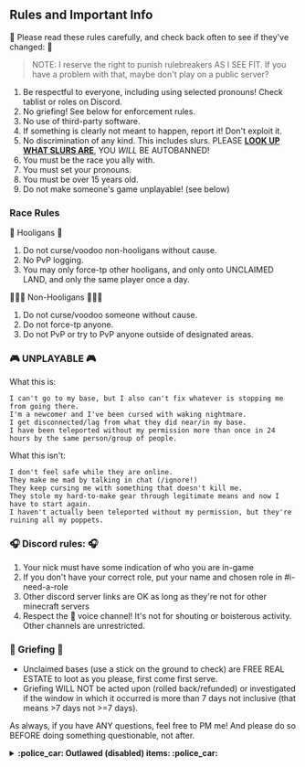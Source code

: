## Rules and Important Info

:straight_ruler: Please read these rules carefully, and check back often to see if they've changed: :straight_ruler:  
> NOTE: I reserve the right to punish rulebreakers AS I SEE FIT. If you have a problem with that, maybe don't play on a public server?

1. Be respectful to everyone, including using selected pronouns! Check tablist or roles on Discord.
2. No griefing! See below for enforcement rules.
3. No use of third-party software.
4. If something is clearly not meant to happen, report it! Don't exploit it.
5. No discrimination of any kind. This includes slurs. PLEASE [__LOOK UP WHAT SLURS ARE__](https://en.wikipedia.org/wiki/Lists_of_pejorative_terms_for_people), YOU *WILL* BE AUTOBANNED!
6. You must be the race you ally with. 
7. You must set your pronouns.
8. You must be over 15 years old.
12. Do not make someone's game unplayable! (see below)

###  Race Rules ###
:crystal_ball: Hooligans :crystal_ball: 
1. Do not curse/voodoo non-hooligans without cause.
2. No PvP logging.
3. You may only force-tp other hooligans, and only onto UNCLAIMED LAND, and only the same player once a day.

:wolf:🧙🧛 Non-Hooligans :wolf:🧙🧛
1. Do not curse/voodoo someone without cause.
2. Do not force-tp anyone.
3. Do not PvP or try to PvP anyone outside of designated areas.

### :video_game: UNPLAYABLE :video_game:   
What this is:
```
I can't go to my base, but I also can't fix whatever is stopping me from going there.
I'm a newcomer and I've been cursed with waking nightmare.
I get disconnected/lag from what they did near/in my base.
I have been teleported without my permission more than once in 24 hours by the same person/group of people.
```

What this isn't:
```
I don't feel safe while they are online.
They make me mad by talking in chat (/ignore!)
They keep cursing me with something that doesn't kill me.
They stole my hard-to-make gear through legitimate means and now I have to start again.
I haven't actually been teleported without my permission, but they're ruining all my poppets.
```

### :headphones: Discord rules: :headphones: 
1. Your nick must have some indication of who you are in-game
2. If you don't have your correct role, put your name and chosen role in #i-need-a-role 
3. Other discord server links are OK as long as they're not for other minecraft servers
4. Respect the :speak_no_evil: voice channel! It's not for shouting or boisterous activity. Other channels are unrestricted.

### :bookmark_tabs: Griefing :bookmark_tabs:  
- Unclaimed bases (use a stick on the ground to check) are FREE REAL ESTATE to loot as you please, first come first serve.
- Griefing WILL NOT be acted upon (rolled back/refunded) or investigated if the window in which it occurred is more than 7 days not inclusive (that means >7 days not >=7 days).

As always, if you have ANY questions, feel free to PM me! And please do so BEFORE doing something questionable, not after.

<details>
  <summary><b> :police_car: Outlawed (disabled) items: :police_car: </summary>

Be sure to also visit [Frequent Issues](https://github.com/kaliflowerx3/ZoltriTWserver/wiki/Frequent-Issues) for mod interactions with undesireable results.  
- All of the Imbued Fires except Ordo (crashes and lags server)
- Alchemite (crashes server)
- Brew of Keep Items/Sticky Items (not banned but often deletes your items)
- Resolute Ivy (deletes items)
- Brew of Erosion (used for griefing)
- Rod of the Terra Firma (greifing)
- Bag of Tricks (dupe bug) (see Custom Recipes for alt recipes)
- Slotted Book (dupe)
- Time focus (time wars bad)
- Liquefaction Focus (breaks furnace recipes)
- Loonium (overpowered)  
- Euclidaisy (overpowered)  
- Curative vat (buggy, infusions are offered in /spawn)
- Travelling Trunk (buggy, don't recommend using it)

:oncoming_police_car: Restricted items (use is limited): :oncoming_police_car: 
- RESTRICTED: Shard of Laputa (used for griefing; if you want the effects ask Kali and i will raise a thing for you)  
- RESTRICTED: Transvector Dislocator (you can hold one but can't place it, can use to craft still)
- RESTRICTED: Manastorm Charge (only dundim)
</details>
